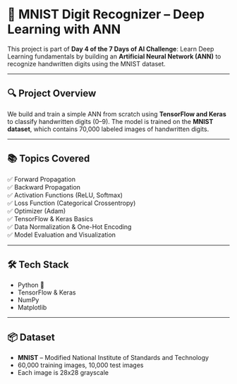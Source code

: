 # 🧠 MNIST Digit Recognizer – Deep Learning with ANN

This project is part of **Day 4 of the 7 Days of AI Challenge**: Learn Deep Learning fundamentals by building an **Artificial Neural Network (ANN)** to recognize handwritten digits using the MNIST dataset.

---

## 🔍 Project Overview

We build and train a simple ANN from scratch using **TensorFlow and Keras** to classify handwritten digits (0–9). The model is trained on the **MNIST dataset**, which contains 70,000 labeled images of handwritten digits.

---

## 📚 Topics Covered

✅ Forward Propagation  
✅ Backward Propagation  
✅ Activation Functions (ReLU, Softmax)  
✅ Loss Function (Categorical Crossentropy)  
✅ Optimizer (Adam)  
✅ TensorFlow & Keras Basics  
✅ Data Normalization & One-Hot Encoding  
✅ Model Evaluation and Visualization

---

## 🛠️ Tech Stack

- Python 🐍
- TensorFlow & Keras
- NumPy
- Matplotlib

---

## 📦 Dataset

- **MNIST** – Modified National Institute of Standards and Technology
- 60,000 training images, 10,000 test images
- Each image is 28x28 grayscale

